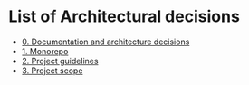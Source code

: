 # List of Architectural decisions

- [0. Documentation and architecture decisions](0000-documentation-and-architecture-decisions.md)
- [1. Monorepo](0001-monorepo.md)
- [2. Project guidelines](0002-project-guidelines.md)
- [3. Project scope](0003-project-scope.md)

